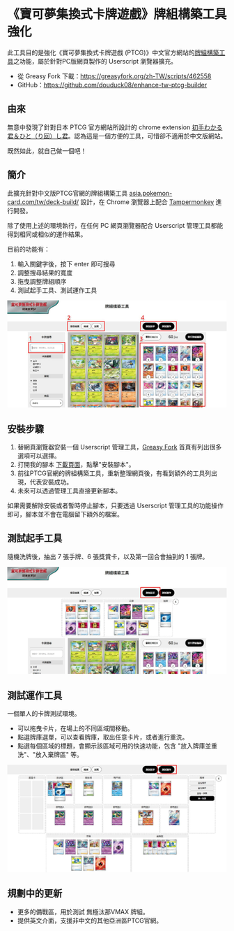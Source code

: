 # 《寶可夢集換式卡牌遊戲》牌組構築工具強化

此工具目的是強化《寶可夢集換式卡牌遊戲 (PTCG)》中文官方網站的[牌組構築工具](https://asia.pokemon-card.com/tw/deck-build/)之功能，屬於針對PC版網頁製作的 Userscript 瀏覽器擴充。

* 從 Greasy Fork 下載：https://greasyfork.org/zh-TW/scripts/462558
* GitHub：https://github.com/douduck08/enhance-tw-ptcg-builder

## 由來
無意中發現了針對日本 PTCG 官方網站所設計的 chrome extension [初手わかる君＆ひと（り回）し君](https://chrome.google.com/webstore/detail/jagbjncmdoaajjnkhnlndldommboicni)。認為這是一個方便的工具，可惜卻不適用於中文版網站。

既然如此，就自己做一個吧！

## 簡介
此擴充針對中文版PTCG官網的牌組構築工具 [asia.pokemon-card.com/tw/deck-build/](https://asia.pokemon-card.com/tw/deck-build/) 設計，在 Chrome 瀏覽器上配合 [Tampermonkey](https://chrome.google.com/webstore/detail/tampermonkey/dhdgffkkebhmkfjojejmpbldmpobfkfo) 進行開發。

除了使用上述的環境執行，在任何 PC 網頁瀏覽器配合 Userscript 管理工具都能得到相同或相似的運作結果。

目前的功能有：
1. 輸入關鍵字後，按下 enter 即可搜尋
1. 調整搜尋結果的寬度
1. 拖曳調整牌組順序
1. 測試起手工具、測試運作工具

![preview1](https://raw.githubusercontent.com/douduck08/enhance-tw-ptcg-builder/master/img/preview1.jpg)

## 安裝步驟
1. 替網頁瀏覽器安裝一個 Userscript 管理工具，[Greasy Fork](https://greasyfork.org/zh-TW) 首頁有列出很多選項可以選擇。
1. 打開我的腳本 [下載頁面](https://greasyfork.org/zh-TW/scripts/462558)，點擊"安裝腳本"。
1. 前往PTCG官網的牌組構築工具，重新整理網頁後，有看到額外的工具列出現，代表安裝成功。
1. 未來可以透過管理工具直接更新腳本。

如果需要解除安裝或者暫時停止腳本，只要透過 Userscript 管理工具的功能操作即可，腳本並不會在電腦留下額外的檔案。

## 測試起手工具
隨機洗牌後，抽出 7 張手牌、6 張獎賞卡，以及第一回合會抽到的 1 張牌。

![preview2](https://raw.githubusercontent.com/douduck08/enhance-tw-ptcg-builder/master/img/preview2.jpg)

## 測試運作工具
一個單人的卡牌測試環境。
* 可以拖曳卡片，在場上的不同區域間移動。
* 點選牌庫選單，可以查看牌庫，取出任意卡片，或者進行重洗。
* 點選每個區域的標題，會顯示該區域可用的快速功能，包含 "放入牌庫並重洗"、"放入棄牌區" 等。

![preview3](https://raw.githubusercontent.com/douduck08/enhance-tw-ptcg-builder/master/img/preview3.jpg)

## 規劃中的更新
* 更多的備戰區，用於測試 無極汰那VMAX 牌組。
* 提供英文介面，支援非中文的其他亞洲區PTCG官網。